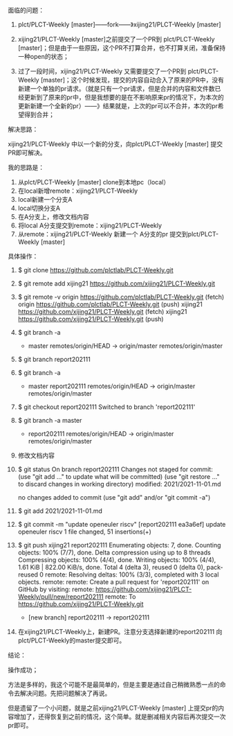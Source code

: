 面临的问题：

1. plct/PLCT-Weekly  [master]——fork——》xijing21/PLCT-Weekly  [master]

2. xijing21/PLCT-Weekly  [master]之前提交了一个PR到   plct/PLCT-Weekly  [master]；但是由于一些原因，这个PR不打算合并，也不打算关闭，准备保持一种open的状态；

3. 过了一段时间，xijing21/PLCT-Weekly  又需要提交了一个PR到   plct/PLCT-Weekly  [master]；这个时候发现，提交的内容自动合入了原来的PR中，没有新建一个单独的pr请求。（就是只有一个pr请求，但是合并的内容和文件数已经更新到了原来的pr中，但是我想要的是在不影响原来pr的情况下，为本次的更新新建一个全新的pr）——》结果就是，上次的pr可以不合并，本次的pr希望得到合并；

   

解决思路：

xijing21/PLCT-Weekly 中以一个新的分支，向plct/PLCT-Weekly  [master] 提交PR即可解决。

我的思路是：

1. 从plct/PLCT-Weekly  [master]   clone到本地pc（local）
2. 在local新增remote：xijing21/PLCT-Weekly
3. local新建一个分支A
4. local切换分支A
5. 在A分支上，修改文档内容
6. 将local A分支提交到remote：xijing21/PLCT-Weekly
7. 从remote：xijing21/PLCT-Weekly 新建一个 A分支的pr 提交到plct/PLCT-Weekly  [master]



具体操作：

1. $ git clone https://github.com/plctlab/PLCT-Weekly.git

2. $ git remote add xijing21 https://github.com/xijing21/PLCT-Weekly.git

3. $ git remote -v
   origin  https://github.com/plctlab/PLCT-Weekly.git (fetch)
   origin  https://github.com/plctlab/PLCT-Weekly.git (push)
   xijing21        https://github.com/xijing21/PLCT-Weekly.git (fetch)
   xijing21        https://github.com/xijing21/PLCT-Weekly.git (push)

4. $ git branch -a
   * master
     remotes/origin/HEAD -> origin/master
     remotes/origin/master

5. $ git branch report202111

6. $ git branch -a
   * master
     report202111
     remotes/origin/HEAD -> origin/master
     remotes/origin/master

7. $ git checkout report202111
   Switched to branch 'report202111'

8. $ git branch -a
     master
   * report202111
     remotes/origin/HEAD -> origin/master
     remotes/origin/master

9. 修改文档内容

10. $ git status
    On branch report202111
    Changes not staged for commit:
      (use "git add <file>..." to update what will be committed)
      (use "git restore <file>..." to discard changes in working directory)
            modified:   2021/2021-11-01.md

    no changes added to commit (use "git add" and/or "git commit -a")

11. $ git add 2021/2021-11-01.md

12. $ git commit -m "update openeuler riscv"
    [report202111 ea3a6ef] update openeuler riscv
     1 file changed, 51 insertions(+)

13. $ git push xijing21 report202111
    Enumerating objects: 7, done.
    Counting objects: 100% (7/7), done.
    Delta compression using up to 8 threads
    Compressing objects: 100% (4/4), done.
    Writing objects: 100% (4/4), 1.61 KiB | 822.00 KiB/s, done.
    Total 4 (delta 3), reused 0 (delta 0), pack-reused 0
    remote: Resolving deltas: 100% (3/3), completed with 3 local objects.
    remote:
    remote: Create a pull request for 'report202111' on GitHub by visiting:
    remote:      https://github.com/xijing21/PLCT-Weekly/pull/new/report202111
    remote:
    To https://github.com/xijing21/PLCT-Weekly.git

     * [new branch]      report202111 -> report202111

14. 在xijing21/PLCT-Weekly上，新建PR。注意分支选择新建的report202111 向plct/PLCT-Weekly的master提交即可。

    

结论：

操作成功；

方法是多样的，我这个可能不是最简单的，但是主要是通过自己稍微熟悉一点的命令去解决问题。先把问题解决了再说。

但是遗留了一个小问题，就是之前xijing21/PLCT-Weekly [master] 上提交pr的内容增加了，还得恢复到之前的情况，这个简单。就是删减相关内容后再次提交一次pr即可。


